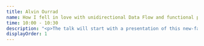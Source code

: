 ```yaml
---
title: Alvin Ourrad
name: How I fell in love with unidirectional Data Flow and functional programming (+ WebGL demo) 
time: 10:00 - 10:30
description: "<p>The talk will start with a presentation of this new-fangled paradigm that we now see everywhere (it’s used in Redux, React, Flux, inferno, you name it) and what makes is so useful and successful beyond the hype factor.</p><p> Then, I show you how code written in the functional, unidirectional way differs from your traditional OOP version, and the pros and cons that come with it. During my exploration of this new style, I decided to go “all-in” and totally buy into other people’s mindsets. I’ll share with you the insights gathered during that process. It will then end with a short live coding demo.</p>"
displayOrder: 1
---
```

